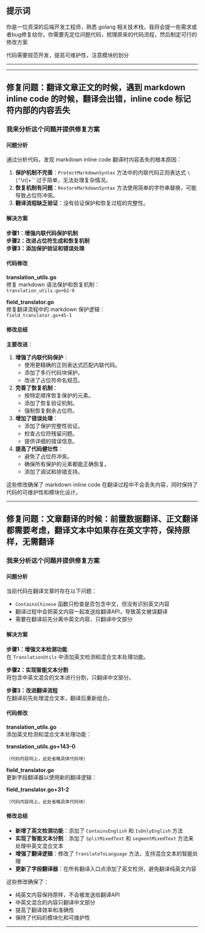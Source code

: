 ## 提示词

你是一位资深的后端开发工程师，熟悉 golang 相关技术栈，我将会提一些需求或者bug修复给你，你需要先定位问题代码，梳理原来的代码流程，然后制定可行的修改方案

代码需要规范开发，提高可维护性，注意模块的划分

---

---

## 修复问题：翻译文章正文的时候，遇到 markdown inline code 的时候，翻译会出错，inline code 标记符内部的内容丢失

### 我来分析这个问题并提供修复方案  

#### 问题分析  

通过分析代码，发现 markdown inline code 翻译时内容丢失的根本原因：  

1. **保护机制不完善**：`ProtectMarkdownSyntax` 方法中的内联代码正则表达式 `\[^`\n]+`` 过于简单，无法处理复杂情况。  
2. **恢复机制有问题**：`RestoreMarkdownSyntax` 方法使用简单的字符串替换，可能导致占位符冲突。  
3. **翻译流程缺乏验证**：没有验证保护和恢复过程的完整性。  

#### 解决方案  

**步骤1：增强内联代码保护机制**  
**步骤2：改进占位符生成和恢复机制**  
**步骤3：添加保护验证和错误处理**  

#### 代码修改  

**translation_utils.go**  
修复 markdown 语法保护和恢复机制：  
`translation_utils.go+62-9`  

**field_translator.go**  
修复翻译流程中的 markdown 保护逻辑：  
`field_translator.go+45-1`  

#### 修改总结  

**主要改进**：  

1. **增强了内联代码保护**：  
   - 使用更精确的正则表达式匹配内联代码。  
   - 添加了多行代码块保护。  
   - 改进了占位符命名规范。  
2. **完善了恢复机制**：  
   - 按特定顺序恢复保护的元素。  
   - 添加了恢复验证机制。  
   - 强制恢复剩余占位符。  
3. **增加了错误处理**：  
   - 添加了保护完整性验证。  
   - 检查占位符残留问题。  
   - 提供详细的错误信息。  
4. **提高了代码健壮性**：  
   - 避免了占位符冲突。  
   - 确保所有保护的元素都能正确恢复。  
   - 添加了调试和排错支持。  

这些修改确保了 markdown inline code 在翻译过程中不会丢失内容，同时保持了代码的可维护性和模块化设计。

---

## 修复问题：文章翻译的时候：前置数据翻译、正文翻译都需要考虑，翻译文本中如果存在英文字符，保持原样，无需翻译

### 我来分析这个问题并提供修复方案  

#### 问题分析  

当前代码在翻译文章时存在以下问题：  

- `ContainsChinese` 函数只检查是否包含中文，但没有识别英文内容  
- 翻译过程中会把英文内容一起发送给翻译API，导致英文被误翻译  
- 需要在翻译前先分离中英文内容，只翻译中文部分  

#### 解决方案  

**步骤1：增强文本检测功能**  
在 `TranslationUtils` 中添加英文检测和混合文本处理功能。  

**步骤2：实现智能文本分割**  
将包含中英文混合的文本进行分割，只翻译中文部分。  

**步骤3：改进翻译流程**  
在翻译前先处理混合文本，翻译后重新组合。  

#### 代码修改  

**translation_utils.go**  
添加英文检测和混合文本处理功能：  

**translation_utils.go+143-0**  

```shll
（代码内容同上，此处省略具体代码块）  
```  

**field_translator.go**  
更新字段翻译器以使用新的翻译逻辑：  

**field_translator.go+31-2**  

```shell  
（代码内容同上，此处省略具体代码块）  
```  

#### 修改总结  

- **新增了英文检测功能**：添加了 `ContainsEnglish` 和 `IsOnlyEnglish` 方法  
- **实现了智能文本分割**：添加了 `SplitMixedText` 和 `segmentMixedText` 方法来处理中英文混合文本  
- **增强了翻译逻辑**：修改了 `TranslateToLanguage` 方法，支持混合文本的智能处理  
- **更新了字段翻译器**：在所有翻译入口点添加了英文检测，避免翻译纯英文内容  

这些修改确保了：  

- 纯英文内容保持原样，不会被发送给翻译API  
- 中英文混合的内容只翻译中文部分  
- 提高了翻译效率和准确性  
- 保持了代码的模块化和可维护性

---
